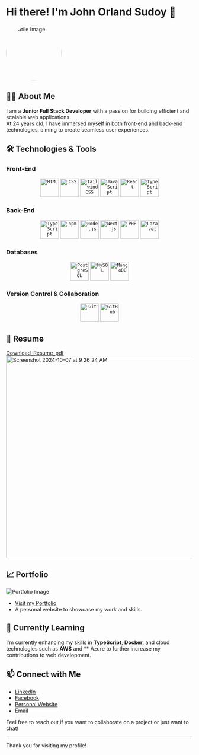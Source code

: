# Hi there! I'm John Orland Sudoy 👋  

<img src="https://avatars.githubusercontent.com/u/152146471?v=4" alt="Profile Image" width="150" style="border-radius: 50%;"/>  

## 👨‍💻 About Me  

I am a **Junior Full Stack Developer** with a passion for building efficient and scalable web applications.  
At 24 years old, I have immersed myself in both front-end and back-end technologies, aiming to create seamless user experiences.  

## 🛠️ Technologies & Tools  

### Front-End  
<div align="center">  
	<code><img width="50" src="https://user-images.githubusercontent.com/25181517/192158954-f88b5814-d510-4564-b285-dff7d6400dad.png" alt="HTML" title="HTML"/></code>  
	<code><img width="50" src="https://user-images.githubusercontent.com/25181517/183898674-75a4a1b1-f960-4ea9-abcb-637170a00a75.png" alt="CSS" title="CSS"/></code>  
	<code><img width="50" src="https://user-images.githubusercontent.com/25181517/202896760-337261ed-ee92-4979-84c4-d4b829c7355d.png" alt="Tailwind CSS" title="Tailwind CSS"/></code>  
	<code><img width="50" src="https://user-images.githubusercontent.com/25181517/117447155-6a868a00-af3d-11eb-9cfe-245df15c9f3f.png" alt="JavaScript" title="JavaScript"/></code>  
	<code><img width="50" src="https://user-images.githubusercontent.com/25181517/183897015-94a058a6-b86e-4e42-a37f-bf92061753e5.png" alt="React" title="React"/></code>  
	<code><img width="50" src="https://user-images.githubusercontent.com/25181517/183890598-19a0ac2d-e88a-4005-a8df-1ee36782fde1.png" alt="TypeScript" title="TypeScript"/></code>  
</div>  

### Back-End  
<div align="center">  
	<code><img width="50" src="https://user-images.githubusercontent.com/25181517/183890598-19a0ac2d-e88a-4005-a8df-1ee36782fde1.png" alt="TypeScript" title="TypeScript"/></code>  
	<code><img width="50" src="https://user-images.githubusercontent.com/25181517/121401671-49102800-c959-11eb-9f6f-74d49a5e1774.png" alt="npm" title="npm"/></code>  
	<code><img width="50" src="https://user-images.githubusercontent.com/25181517/183568594-85e280a7-0d7e-4d1a-9028-c8c2209e073c.png" alt="Node.js" title="Node.js"/></code>  
	<code><img width="50" src="https://github.com/marwin1991/profile-technology-icons/assets/136815194/5f8c622c-c217-4649-b0a9-7e0ee24bd704" alt="Next.js" title="Next.js"/></code>  
	<code><img width="50" src="https://user-images.githubusercontent.com/25181517/183570228-6a040b9f-3ddf-47a2-a201-743121dac664.png" alt="PHP" title="PHP"/></code>  
	<code><img width="50" src="https://github.com/marwin1991/profile-technology-icons/assets/25181517/afcf1c98-544e-41fb-bf44-edba5e62809a" alt="Laravel" title="Laravel"/></code>  
</div>   

### Databases  
<div align="center">  
	<code><img width="50" src="https://user-images.githubusercontent.com/25181517/117208740-bfb78400-adf5-11eb-97bb-09072b6bedfc.png" alt="PostgreSQL" title="PostgreSQL"/></code>  
	<code><img width="50" src="https://user-images.githubusercontent.com/25181517/183896128-ec99105a-ec1a-4d85-b08b-1aa1620b2046.png" alt="MySQL" title="MySQL"/></code>  
	<code><img width="50" src="https://user-images.githubusercontent.com/25181517/182884177-d48a8579-2cd0-447a-b9a6-ffc7cb02560e.png" alt="MongoDB" title="MongoDB"/></code>  
</div>  

### Version Control & Collaboration  
<div align="center">  
	<code><img width="50" src="https://user-images.githubusercontent.com/25181517/192108372-f71d70ac-7ae6-4c0d-8395-51d8870c2ef0.png" alt="Git" title="Git"/></code>  
	<code><img width="50" src="https://user-images.githubusercontent.com/25181517/192108374-8da61ba1-99ec-41d7-80b8-fb2f7c0a4948.png" alt="GitHub" title="GitHub"/></code>  
</div>  

## 📄 Resume  
[Download_Resume_pdf](https://github.com/user-attachments/files/17271600/john.Orland.Sudoy.1.pdf) <br>
<img width="545" alt="Screenshot 2024-10-07 at 9 26 24 AM" src="https://github.com/user-attachments/assets/e4568898-c460-4e85-94dc-9c3993082597">

## 📈 Portfolio  
![Portfolio Image](https://github.com/user-attachments/assets/0c271143-1264-4195-9261-f92cef0ec470)  
- [Visit my Portfolio](https://main-portflio.vercel.app)  
- A personal website to showcase my work and skills.  

## 🌱 Currently Learning  
I'm currently enhancing my skills in **TypeScript**, **Docker**, and cloud technologies such as **AWS** and ** Azure to further increase my contributions to web development.  

## 📫 Connect with Me  

- [LinkedIn](https://www.linkedin.com/in/john-orland-sudoy)  
- [Facebook](https://www.facebook.com/johnorland.sudoy.1)  
- [Personal Website](https://main-portflio.vercel.app)
- [Email](johnorlandsudoy49@gmail.com)

Feel free to reach out if you want to collaborate on a project or just want to chat!  

---  


Thank you for visiting my profile!
<!---
johnorland24/johnorland24 is a ✨ special ✨ repository because its `README.md` (this file) appears on your GitHub profile.
You can click the Preview link to take a look at your changes.
--->


